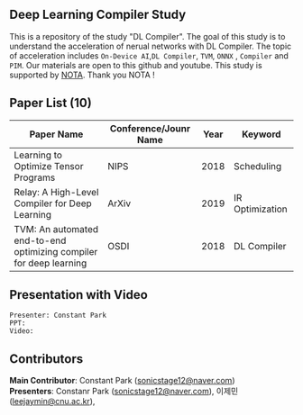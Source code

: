 ## Deep Learning Compiler Study
This is a repository of the study "DL Compiler". The goal of this study is to understand the acceleration of nerual networks with DL Compiler. The topic of acceleration includes `On-Device AI`,`DL Compiler`, `TVM`, `ONNX` , `Compiler` and `PIM`. Our materials are open to this github and youtube. This study is supported by [NOTA](https://nota.ai). Thank you NOTA !


## Paper List (10)
|Paper Name|Conference/Jounr Name|Year|Keyword|
|---|---|---|---|
|Learning to Optimize Tensor Programs|NIPS|2018|Scheduling|
|Relay: A High-Level Compiler for Deep Learning|ArXiv|2019|IR Optimization|
|TVM: An automated end-to-end optimizing compiler for deep learning|OSDI|2018|DL Compiler|
   
   
## Presentation with Video

	Presenter: Constant Park 
	PPT:  
	Video: 


	
## Contributors
**Main Contributor**: Constant Park (sonicstage12@naver.com)  
**Presenters**: Constanr Park (sonicstage12@naver.com), 이제민 (leejaymin@cnu.ac.kr), 

